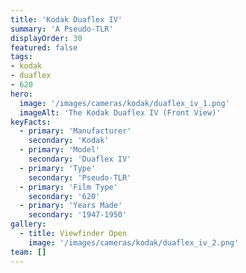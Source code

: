 ```yaml
---
title: 'Kodak Duaflex IV'
summary: 'A Pseudo-TLR'
displayOrder: 30
featured: false
tags:
- kodak
- duaflex
- 620
hero:
  image: '/images/cameras/kodak/duaflex_iv_1.png'
  imageAlt: 'The Kodak Duaflex IV (Front View)'
keyFacts:
  - primary: 'Manufacturer'
    secondary: 'Kodak'
  - primary: 'Model'
    secondary: 'Duaflex IV'
  - primary: 'Type'
    secondary: 'Pseudo-TLR'
  - primary: 'Film Type'
    secondary: '620'
  - primary: 'Years Made'
    secondary: '1947-1950'
gallery:
  - title: Viewfinder Open
    image: '/images/cameras/kodak/duaflex_iv_2.png'
team: []
---
```

